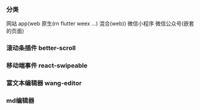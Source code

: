 ### 分类
网站 app(web 原生(rn flutter weex ...) 混合(web)) 微信小程序  微信公众号(嵌套的页面)

### 滚动条插件 better-scroll

### 移动端事件 react-swipeable

### 富文本编辑器 wang-editor  

### md编辑器
